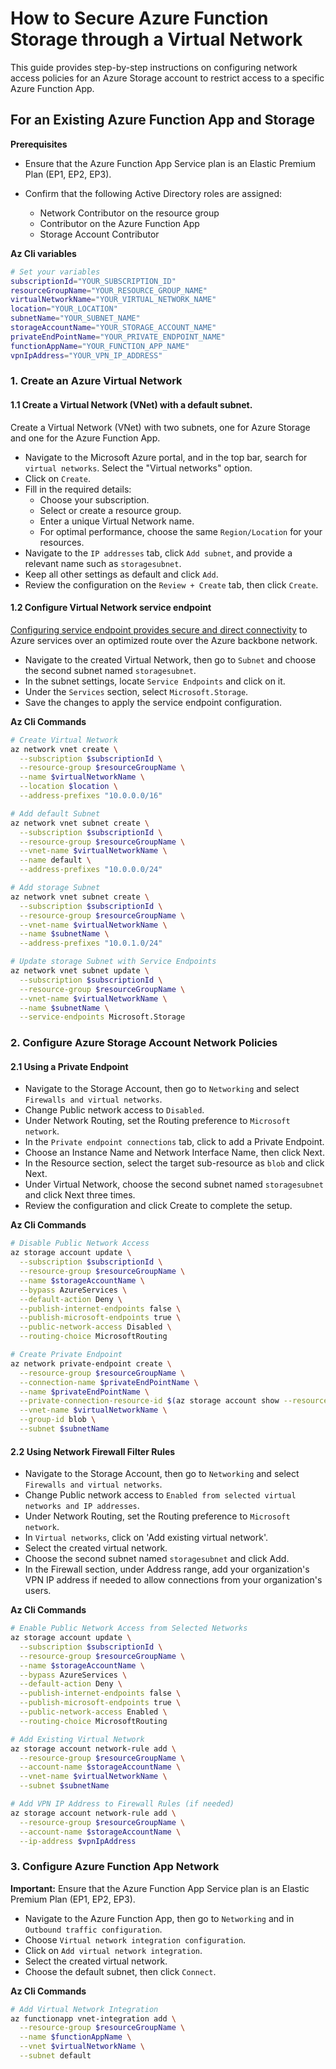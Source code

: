 # How to Secure Azure Function Storage through a Virtual Network

This guide provides step-by-step instructions on configuring network access policies for an Azure Storage account to restrict access to a specific Azure Function App.

## For an Existing Azure Function App and Storage

**Prerequisites**

- Ensure that the Azure Function App Service plan is an Elastic Premium Plan (EP1, EP2, EP3).
- Confirm that the following Active Directory roles are assigned:

  - Network Contributor on the resource group
  - Contributor on the Azure Function App
  - Storage Account Contributor


**Az Cli variables**

```bash
# Set your variables
subscriptionId="YOUR_SUBSCRIPTION_ID"
resourceGroupName="YOUR_RESOURCE_GROUP_NAME"
virtualNetworkName="YOUR_VIRTUAL_NETWORK_NAME"
location="YOUR_LOCATION"
subnetName="YOUR_SUBNET_NAME"
storageAccountName="YOUR_STORAGE_ACCOUNT_NAME"
privateEndPointName="YOUR_PRIVATE_ENDPOINT_NAME"
functionAppName="YOUR_FUNCTION_APP_NAME"
vpnIpAddress="YOUR_VPN_IP_ADDRESS"
```


### 1. Create an Azure Virtual Network

#### 1.1 Create a Virtual Network (VNet) with a default subnet.

Create a Virtual Network (VNet) with two subnets, one for Azure Storage and one for the Azure Function App.

- Navigate to the Microsoft Azure portal, and in the top bar, search for `virtual networks`. Select the "Virtual networks" option.
- Click on `Create`.
- Fill in the required details:
  - Choose your subscription.
  - Select or create a resource group.
  - Enter a unique Virtual Network name.
  - For optimal performance, choose the same `Region/Location` for your resources.
- Navigate to the `IP addresses` tab, click `Add subnet`, and provide a relevant name such as `storagesubnet`.
- Keep all other settings as default and click `Add`.
- Review the configuration on the `Review + Create` tab, then click `Create`.

#### 1.2 Configure Virtual Network service endpoint

[Configuring service endpoint provides secure and direct connectivity](https://learn.microsoft.com/en-us/azure/virtual-network/virtual-network-service-endpoints-overview) to Azure services over an optimized route over the Azure backbone network.

- Navigate to the created Virtual Network, then go to `Subnet` and choose the second subnet named `storagesubnet`.
- In the subnet settings, locate `Service Endpoints` and click on it.
- Under the `Services` section, select `Microsoft.Storage`.
- Save the changes to apply the service endpoint configuration.


**Az Cli Commands**

```bash
# Create Virtual Network
az network vnet create \
  --subscription $subscriptionId \
  --resource-group $resourceGroupName \
  --name $virtualNetworkName \
  --location $location \
  --address-prefixes "10.0.0.0/16"

# Add default Subnet
az network vnet subnet create \
  --subscription $subscriptionId \
  --resource-group $resourceGroupName \
  --vnet-name $virtualNetworkName \
  --name default \
  --address-prefixes "10.0.0.0/24"

# Add storage Subnet
az network vnet subnet create \
  --subscription $subscriptionId \
  --resource-group $resourceGroupName \
  --vnet-name $virtualNetworkName \
  --name $subnetName \
  --address-prefixes "10.0.1.0/24"

# Update storage Subnet with Service Endpoints
az network vnet subnet update \
  --subscription $subscriptionId \
  --resource-group $resourceGroupName \
  --vnet-name $virtualNetworkName \
  --name $subnetName \
  --service-endpoints Microsoft.Storage
```

### 2. Configure Azure Storage Account Network Policies

#### 2.1 Using a Private Endpoint

- Navigate to the Storage Account, then go to `Networking` and select `Firewalls and virtual networks`.
- Change Public network access to `Disabled`.
- Under Network Routing, set the Routing preference to `Microsoft network`.
- In the `Private endpoint connections` tab, click to add a Private Endpoint.
- Choose an Instance Name and Network Interface Name, then click Next.
- In the Resource section, select the target sub-resource as `blob` and click Next.
- Under Virtual Network, choose the second subnet named `storagesubnet` and click Next three times.
- Review the configuration and click Create to complete the setup.

**Az Cli Commands**

```bash
# Disable Public Network Access
az storage account update \
  --subscription $subscriptionId \
  --resource-group $resourceGroupName \
  --name $storageAccountName \
  --bypass AzureServices \
  --default-action Deny \
  --publish-internet-endpoints false \
  --publish-microsoft-endpoints true \
  --public-network-access Disabled \
  --routing-choice MicrosoftRouting

# Create Private Endpoint
az network private-endpoint create \
  --resource-group $resourceGroupName \
  --connection-name $privateEndPointName \
  --name $privateEndPointName \
  --private-connection-resource-id $(az storage account show --resource-group $resourceGroupName --name $storageAccountName --query id --output tsv) \
  --vnet-name $virtualNetworkName \
  --group-id blob \
  --subnet $subnetName
```

#### 2.2 Using Network Firewall Filter Rules

- Navigate to the Storage Account, then go to `Networking` and select `Firewalls and virtual networks`.
- Change Public network access to `Enabled from selected virtual networks and IP addresses`.
- Under Network Routing, set the Routing preference to `Microsoft network`.
- In `Virtual networks`, click on 'Add existing virtual network'.
- Select the created virtual network.
- Choose the second subnet named `storagesubnet` and click Add.
- In the Firewall section, under Address range, add your organization's VPN IP address if needed to allow connections from your organization's users.


**Az Cli Commands**

```bash
# Enable Public Network Access from Selected Networks
az storage account update \
  --subscription $subscriptionId \
  --resource-group $resourceGroupName \
  --name $storageAccountName \
  --bypass AzureServices \
  --default-action Deny \
  --publish-internet-endpoints false \
  --publish-microsoft-endpoints true \
  --public-network-access Enabled \
  --routing-choice MicrosoftRouting

# Add Existing Virtual Network
az storage account network-rule add \
  --resource-group $resourceGroupName \
  --account-name $storageAccountName \
  --vnet-name $virtualNetworkName \
  --subnet $subnetName

# Add VPN IP Address to Firewall Rules (if needed)
az storage account network-rule add \
  --resource-group $resourceGroupName \
  --account-name $storageAccountName \
  --ip-address $vpnIpAddress
```

### 3. Configure Azure Function App Network

**Important:** Ensure that the Azure Function App Service plan is an Elastic Premium Plan (EP1, EP2, EP3).

- Navigate to the Azure Function App, then go to `Networking` and in `Outbound traffic configuration`.
- Choose `Virtual network integration configuration`.
- Click on `Add virtual network integration`.
- Select the created virtual network.
- Choose the default subnet, then click `Connect`.

**Az Cli Commands**

```bash
# Add Virtual Network Integration
az functionapp vnet-integration add \
  --resource-group $resourceGroupName \
  --name $functionAppName \
  --vnet $virtualNetworkName \
  --subnet default
```